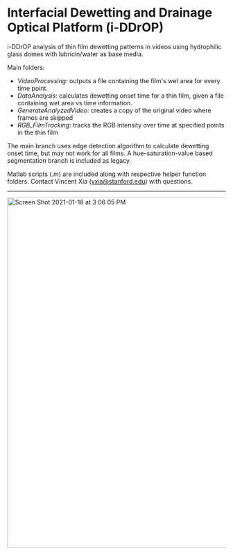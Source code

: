 # Interfacial Dewetting and Drainage Optical Platform (i-DDrOP)

i-DDrOP analysis of thin film dewetting patterns in videos using hydrophilic glass domes with lubricin/water as base media. 

Main folders:
- *VideoProcessing*: outputs a file containing the film's wet area for every time point.
- *DataAnalysis*: calculates dewetting onset time for a thin film, given a file containing wet area vs time information.
- *GenerateAnalyzedVideo*: creates a copy of the original video where frames are skipped
- *RGB_FilmTracking*: tracks the RGB intensity over time at specified points in the thin film

The main branch uses edge detection algorithm to calculate dewetting onset time, but may not work for all films. A hue-saturation-value based segmentation branch is included as legacy.

Matlab scripts (*.m*) are included along with respective helper function folders. Contact Vincent Xia (vxia@stanford.edu) with questions.

-------------------------

<img width="809" alt="Screen Shot 2021-01-18 at 3 06 05 PM" src="https://user-images.githubusercontent.com/33092902/104969938-b1587000-599e-11eb-80b5-56b3628beb0a.png">
